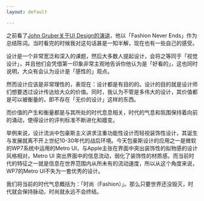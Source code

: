```yaml
---
layout: default

---
```


之前看了[John Gruber关于UI Design的演讲](http://vimeo.com/21742166)，他以「Fashion Never Ends」作为总结陈词。当时看完的时候我对这句话甚是一知半解，现在也有一些自己的感受。

设计是一个非常宽泛和深入的课题，然后大多数人提起设计，会将之等同于「视觉设计」，并且他们会凭借第一印象非常主观地告诉你他认为是「好看的」，这也同时说明，大众有会认为设计是「感性的」观点。

然而设计应该是非常理性的，表现在：设计都是有目的的。设计的目的就是设计师们想要透过设计传达给大众的价值。同时，我认为不管是多伟大的设计，其价值都是可以被衡量的，即不存在「无价的设计」这样的东西。

而价值的产生和衡量都是与其所处的时代息息相关，时代的气息和氛围保持着向前的涌动，使得设计的评判标准不断进化和嬗变。

举例来说，设计流派中包豪斯主义讲求注重功能性设计而轻视装饰性设计，其诞生与发展就离不开上世纪10-30年代的战后环境。今天包豪斯设计的应用之一是微软的WP7系统中运用的Metro UI，与Apple主张在界面中突出装饰性的拟物感的设计风格相对，Metro UI 突出界面中的信息流动，弱化了装饰性的材质感。而当前时代的特征之一就是信息在世界范围内从所未有的流动速度，所以从这个角度来说，WP7的Metro UI不失为一套优秀的设计。

我们将当前的时代气息概括为：「时尚（Fashion）」。那么只要世界还没毁灭，时代就会保持脉动，时尚就永远不会终结。